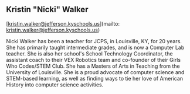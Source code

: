 ## Kristin "Nicki" Walker

[kristin.walker@jefferson.kyschools.us](mailto: kristin.walker@jefferson.kyschools.us)

Nicki Walker has been a teacher for JCPS, in Louisville, KY, for 20 years. She has primarily taught intermediate grades, and is now a Computer Lab teacher. She is also her school's School Technology Coordinator, the assistant coach to their VEX Robotics team and co-founder of their Girls Who Codes/STEM Club. She has a Masters of Arts in Teaching from the University of Louisville. She is a proud advocate of computer science and STEM-based learning, as well as finding ways to tie her love of American History into computer science activities.
